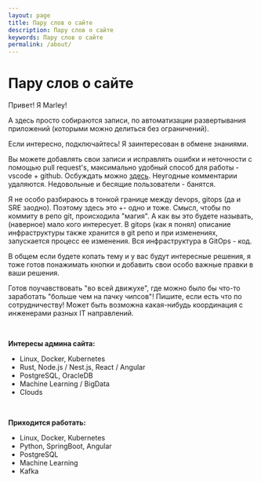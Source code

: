 ```yaml
---
layout: page
title: Пару слов о сайте
description: Пару слов о сайте
keywords: Пару слов о сайте
permalink: /about/
---
```


# Пару слов о сайте

Привет! Я Marley!

А здесь просто собираются записи, по автоматизации развертывания приложений (которыми можно делиться без ограничений).

Если интересно, подключайтесь! Я заинтересован в обмене знаниями.

Вы можете добавлять свои записи и исправлять ошибки и неточности с помощью pull request's, максимально удобный способ для работы - vscode + github. Осбуждать можно <a href="https://github.com/webmakaka/docs.gitops.ru/discussions">здесь</a>. Неугодные комментарии удаляются. Недовольные и бесящие пользователи - банятся.

Я не особо разбираюсь в тонкой границе между devops, gitops (да и SRE заодно). Поэтому здесь это +- одно и тоже. Смысл, чтобы по коммиту в репо git, происходила "магия". А как вы это будете называть, (наверное) мало кого интересует. В gitops (как я понял) описание инфраструктуры также хранится в git репо и при изменениях, запускается процесс ее изменения. Вся инфраструктура в GitOps - код.

В общем если будете копать тему и у вас будут интересные решения, я тоже готов понажимать кнопки и добавить свои особо важные правки в ваши решения.

Готов поучавствовать "во всей движухе", где можно было бы что-то заработать "больше чем на пачку чипсов"! Пишите, если есть что по сотрудничеству! Может быть возможна какая-нибудь координация с инженерами разных IT направлений.

<br/>

**Интересы админа сайта:**

- Linux, Docker, Kubernetes
- Rust, Node.js / Nest.js, React / Angular
- PostgreSQL, OracleDB
- Machine Learning / BigData
- Clouds

<br/>

**Приходится работать:**

- Linux, Docker, Kubernetes
- Python, SpringBoot, Angular
- PostgreSQL
- Machine Learning
- Kafka
